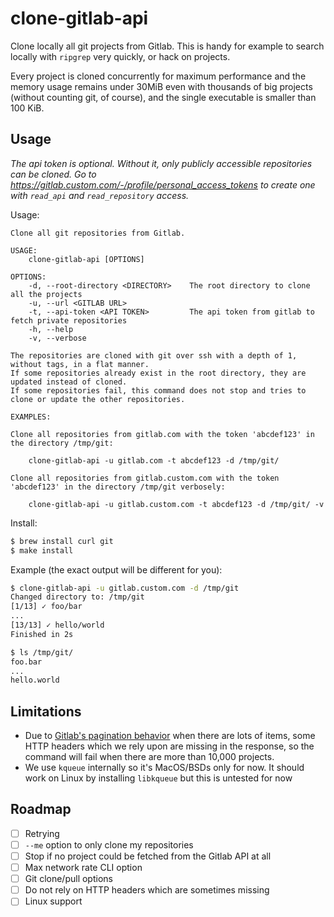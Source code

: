 # clone-gitlab-api

Clone locally all git projects from Gitlab. This is handy for example to search locally with `ripgrep` very quickly, or hack on projects.

Every project is cloned concurrently for maximum performance and the memory usage remains under 30MiB even with thousands of big projects (without counting git, of course), and the single executable is smaller than 100 KiB.

## Usage

*The api token is optional. Without it, only publicly accessible repositories can be cloned. Go to https://gitlab.custom.com/-/profile/personal_access_tokens to create one with `read_api` and `read_repository` access.*

Usage:

```
Clone all git repositories from Gitlab.

USAGE:
	clone-gitlab-api [OPTIONS]

OPTIONS:
	-d, --root-directory <DIRECTORY>    The root directory to clone all the projects
	-u, --url <GITLAB URL>
	-t, --api-token <API TOKEN>         The api token from gitlab to fetch private repositories
	-h, --help
	-v, --verbose

The repositories are cloned with git over ssh with a depth of 1, without tags, in a flat manner.
If some repositories already exist in the root directory, they are updated instead of cloned.
If some repositories fail, this command does not stop and tries to clone or update the other repositories.

EXAMPLES:

Clone all repositories from gitlab.com with the token 'abcdef123' in the directory /tmp/git:

	clone-gitlab-api -u gitlab.com -t abcdef123 -d /tmp/git/

Clone all repositories from gitlab.custom.com with the token 'abcdef123' in the directory /tmp/git verbosely:

	clone-gitlab-api -u gitlab.custom.com -t abcdef123 -d /tmp/git/ -v

```

Install:

```sh
$ brew install curl git
$ make install
```

Example (the exact output will be different for you):

```sh
$ clone-gitlab-api -u gitlab.custom.com -d /tmp/git
Changed directory to: /tmp/git
[1/13] ✓ foo/bar
...
[13/13] ✓ hello/world
Finished in 2s

$ ls /tmp/git/
foo.bar
...
hello.world
```




## Limitations

- Due to [Gitlab's pagination behavior](https://docs.gitlab.com/ee/api/index.html#pagination-response-headers) when there are lots of items, some HTTP headers which we rely upon are missing in the response, so the command will fail when there are more than 10,000 projects.
- We use `kqueue` internally so it's MacOS/BSDs only for now. It should work on Linux by installing `libkqueue` but this is untested for now

## Roadmap

- [ ] Retrying
- [ ] `--me` option to only clone my repositories
- [ ] Stop if no project could be fetched from the Gitlab API at all
- [ ] Max network rate CLI option
- [ ] Git clone/pull options
- [ ] Do not rely on HTTP headers which are sometimes missing
- [ ] Linux support
